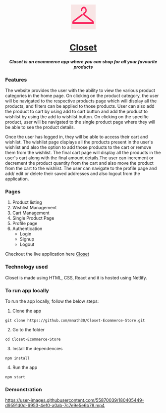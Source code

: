 <div align="center">
<img src="./public/favicon.ico" alt="logo" width="80" height="80" />
  
  #  [Closet](https://shop-from-closet.netlify.app/)  
  
  ####  *Closet is an ecommerce app where you can shop for all your favourite products*
  
</div>
 
 ### Features
 
The website provides the user with the ability to view the various product categories in the home page. On clicking on the product category, the user will be navigated to the respective products page which will display all the products, and filters can be applied to those products. User can also add the product to cart by using add to cart button and add the product to wishlist by using the add to wishlist button. On clicking on the specific product, user will be navigated to the single product page where they will be able to see the product details.
 
Once the user has logged in, they will be able to access their cart and wishlist. The wishlist page displays all the products present in the user's wishlist and also the option to add those products to the cart or remove them from the wishlist. The final cart page will display all the products in the user's cart along with the final amount details.The user can increment or decrement the product quantity from the cart and also move the product from the cart to the wishlist. 
The user can navigate to the profile page and add/ edit or delete their saved addresses and also logout from the application. 
 
 ### Pages
 
 1. Product listing
 2. Wishlist Management
 3. Cart Management
 4. Single Product Page
 5. Profile page
 6. Authentication
       - Login
       - Signup 
       - Logout
  
Checkout the live application here [Closet](https://shop-from-closet.netlify.app/)

### Technology used

Closet is made using HTML, CSS, React and it is hosted using Netlify.

### To run app locally

To run the app locally, follow the below steps:

1.  Clone the app

```
git clone https://github.com/mnath30/Closet-Ecommerce-Store.git
```

2.  Go to the folder

```
cd Closet-Ecommerce-Store
```

3.  Install the dependencies

```
npm install
```

4.  Run the app

```
npm start
```

### Demonstration

https://user-images.githubusercontent.com/55870039/180405449-d9591d0d-6953-4ef0-a0ab-7c7e9e5e6b78.mp4


